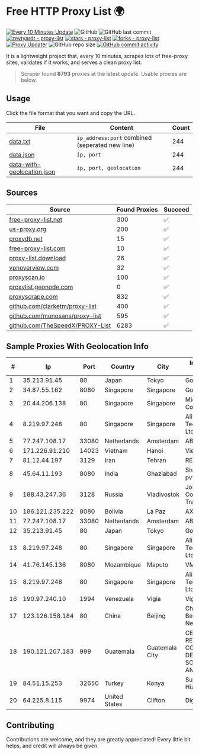 
# Free HTTP Proxy List 🌍

[![Every 10 Minutes Update](https://github.com/mertguvencli/http-proxy-list/actions/workflows/main.yml/badge.svg?branch=main)](https://github.com/mertguvencli/http-proxy-list/actions/workflows/main.yml)
![GitHub](https://img.shields.io/github/license/mertguvencli/http-proxy-list)
![GitHub last commit](https://img.shields.io/github/last-commit/mertguvencli/http-proxy-list)
[![zevtyardt - proxy-list](https://img.shields.io/static/v1?label=zevtyardt&message=proxy-list&color=blue&logo=github)](https://github.com/zevtyardt/proxy-list "Go to GitHub repo")
[![stars - proxy-list](https://img.shields.io/github/stars/zevtyardt/proxy-list?style=social)](https://github.com/zevtyardt/proxy-list)
[![forks - proxy-list](https://img.shields.io/github/forks/zevtyardt/proxy-list?style=social)](https://github.com/zevtyardt/proxy-list)
[![Proxy Updater](https://github.com/zevtyardt/proxy-list/workflows/Proxy%20Updater/badge.svg)](https://github.com/zevtyardt/proxy-list/actions?query=workflow:"Proxy+Updater")
![GitHub repo size](https://img.shields.io/github/repo-size/zevtyardt/proxy-list)
[![GitHub commit activity](https://img.shields.io/github/commit-activity/m/zevtyardt/proxy-list?logo=commits)](https://github.com/zevtyardt/proxy-list/commits/main)

It is a lightweight project that, every 10 minutes, scrapes lots of free-proxy sites, validates if it works, and serves a clean proxy list.

> Scraper found **8793** proxies at the latest update. Usable proxies are below.

## Usage

Click the file format that you want and copy the URL.

|File|Content|Count|
|----|-------|-----|
|[data.txt](https://raw.githubusercontent.com/mertguvencli/http-proxy-list/main/proxy-list/data.txt)|`ip_address:port` combined (seperated new line)|244|
|[data.json](https://raw.githubusercontent.com/mertguvencli/http-proxy-list/main/proxy-list/data.json)|`ip, port`|244|
|[data-with-geolocation.json](https://raw.githubusercontent.com/mertguvencli/http-proxy-list/main/proxy-list/data-with-geolocation.json)|`ip, port, geolocation`|244|

## Sources

|Source|Found Proxies|Succeed|
|------|-------------|-------|
|[free-proxy-list.net](https://free-proxy-list.net)|300|✅|
|[us-proxy.org](https://www.us-proxy.org)|200|✅|
|[proxydb.net](http://proxydb.net)|15|✅|
|[free-proxy-list.com](https://free-proxy-list.com/?page=&port=&type%5B%5D=http&type%5B%5D=https&up_time=0&search=Search)|10|✅|
|[proxy-list.download](https://www.proxy-list.download/HTTP)|26|✅|
|[vpnoverview.com](https://vpnoverview.com/privacy/anonymous-browsing/free-proxy-servers)|32|✅|
|[proxyscan.io](https://www.proxyscan.io)|100|✅|
|[proxylist.geonode.com](https://proxylist.geonode.com/api/proxy-list?limit=300&page=1&sort_by=lastChecked&sort_type=desc&protocols=http,https)|0|✅|
|[proxyscrape.com](https://api.proxyscrape.com/v2/?request=displayproxies&protocol=http&timeout=10000&country=all&ssl=all&anonymity=all)|832|✅|
|[github.com/clarketm/proxy-list](https://raw.githubusercontent.com/clarketm/proxy-list/master/proxy-list-raw.txt)|400|✅|
|[github.com/monosans/proxy-list](https://raw.githubusercontent.com/monosans/proxy-list/main/proxies/http.txt)|595|✅|
|[github.com/TheSpeedX/PROXY-List](https://raw.githubusercontent.com/TheSpeedX/PROXY-List/master/http.txt)|6283|✅|


## Sample Proxies With Geolocation Info

|#|Ip|Port|Country|City|Internet Service Provider|
|-|--|----|-------|----|-------------------------|
|1|35.213.91.45|80|Japan|Tokyo|Google LLC|
|2|34.87.55.162|8080|Singapore|Singapore|Google LLC|
|3|20.44.206.138|80|Singapore|Singapore|Microsoft Corporation|
|4|8.219.97.248|80|Singapore|Singapore|Alibaba (US) Technology Co., Ltd.|
|5|77.247.108.17|33080|Netherlands|Amsterdam|ABC Consultancy|
|6|171.226.91.210|14023|Vietnam|Hanoi|Viettel Corporation|
|7|81.12.44.197|3129|Iran|Tehran|RESPINA Networks|
|8|45.64.11.193|8080|India|Ghaziabad|Shivansh Infotech pvt Ltd|
|9|188.43.247.36|3128|Russia|Vladivostok|Joint Stock Company TransTeleCom|
|10|186.121.235.222|8080|Bolivia|La Paz|AXS Bolivia S. A.|
|11|77.247.108.17|33080|Netherlands|Amsterdam|ABC Consultancy|
|12|35.213.91.45|80|Japan|Tokyo|Google LLC|
|13|8.219.97.248|80|Singapore|Singapore|Alibaba (US) Technology Co., Ltd.|
|14|41.76.145.136|8080|Mozambique|Maputo|VM  S.A|
|15|8.219.97.248|80|Singapore|Singapore|Alibaba (US) Technology Co., Ltd.|
|16|190.97.240.10|1994|Venezuela|Vigia|Viginet C.A|
|17|123.126.158.184|80|China|Beijing|China Unicom Beijing Province Network|
|18|190.121.207.183|999|Guatemala|Guatemala City|CENTRAL DE REDES Y COMUNICACIONES DE GUATEMALA, SOCIEDAD ANONIMA|
|19|84.51.15.253|32650|Turkey|Konya|Superonline Iletisim Hizmetleri A.S.|
|20|64.225.8.115|9974|United States|Clifton|DigitalOcean, LLC|



## Contributing

Contributions are welcome, and they are greatly appreciated! Every
little bit helps, and credit will always be given.

